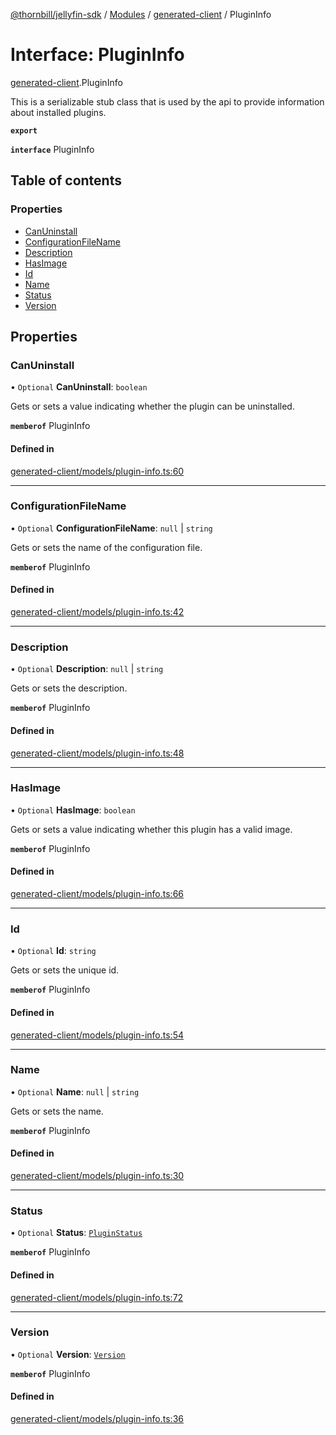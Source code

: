 [@thornbill/jellyfin-sdk](../README.md) / [Modules](../modules.md) / [generated-client](../modules/generated_client.md) / PluginInfo

# Interface: PluginInfo

[generated-client](../modules/generated_client.md).PluginInfo

This is a serializable stub class that is used by the api to provide information about installed plugins.

**`export`**

**`interface`** PluginInfo

## Table of contents

### Properties

- [CanUninstall](generated_client.PluginInfo.md#canuninstall)
- [ConfigurationFileName](generated_client.PluginInfo.md#configurationfilename)
- [Description](generated_client.PluginInfo.md#description)
- [HasImage](generated_client.PluginInfo.md#hasimage)
- [Id](generated_client.PluginInfo.md#id)
- [Name](generated_client.PluginInfo.md#name)
- [Status](generated_client.PluginInfo.md#status)
- [Version](generated_client.PluginInfo.md#version)

## Properties

### CanUninstall

• `Optional` **CanUninstall**: `boolean`

Gets or sets a value indicating whether the plugin can be uninstalled.

**`memberof`** PluginInfo

#### Defined in

[generated-client/models/plugin-info.ts:60](https://github.com/thornbill/jellyfin-sdk-typescript/blob/b5d0506/src/generated-client/models/plugin-info.ts#L60)

___

### ConfigurationFileName

• `Optional` **ConfigurationFileName**: ``null`` \| `string`

Gets or sets the name of the configuration file.

**`memberof`** PluginInfo

#### Defined in

[generated-client/models/plugin-info.ts:42](https://github.com/thornbill/jellyfin-sdk-typescript/blob/b5d0506/src/generated-client/models/plugin-info.ts#L42)

___

### Description

• `Optional` **Description**: ``null`` \| `string`

Gets or sets the description.

**`memberof`** PluginInfo

#### Defined in

[generated-client/models/plugin-info.ts:48](https://github.com/thornbill/jellyfin-sdk-typescript/blob/b5d0506/src/generated-client/models/plugin-info.ts#L48)

___

### HasImage

• `Optional` **HasImage**: `boolean`

Gets or sets a value indicating whether this plugin has a valid image.

**`memberof`** PluginInfo

#### Defined in

[generated-client/models/plugin-info.ts:66](https://github.com/thornbill/jellyfin-sdk-typescript/blob/b5d0506/src/generated-client/models/plugin-info.ts#L66)

___

### Id

• `Optional` **Id**: `string`

Gets or sets the unique id.

**`memberof`** PluginInfo

#### Defined in

[generated-client/models/plugin-info.ts:54](https://github.com/thornbill/jellyfin-sdk-typescript/blob/b5d0506/src/generated-client/models/plugin-info.ts#L54)

___

### Name

• `Optional` **Name**: ``null`` \| `string`

Gets or sets the name.

**`memberof`** PluginInfo

#### Defined in

[generated-client/models/plugin-info.ts:30](https://github.com/thornbill/jellyfin-sdk-typescript/blob/b5d0506/src/generated-client/models/plugin-info.ts#L30)

___

### Status

• `Optional` **Status**: [`PluginStatus`](../enums/generated_client.PluginStatus.md)

**`memberof`** PluginInfo

#### Defined in

[generated-client/models/plugin-info.ts:72](https://github.com/thornbill/jellyfin-sdk-typescript/blob/b5d0506/src/generated-client/models/plugin-info.ts#L72)

___

### Version

• `Optional` **Version**: [`Version`](generated_client.Version.md)

**`memberof`** PluginInfo

#### Defined in

[generated-client/models/plugin-info.ts:36](https://github.com/thornbill/jellyfin-sdk-typescript/blob/b5d0506/src/generated-client/models/plugin-info.ts#L36)
